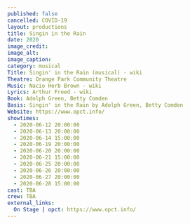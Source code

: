```yaml
---
published: false
cancelled: COVID-19
layout: productions
title: Singin in the Rain
date: 2020
image_credit:
image_alt:
image_caption:
category: musical
Title: Singin' in the Rain (musical) - wiki
Theatre: Orange Park Community Theatre
Music: Nacio Herb Brown - wiki
Lyrics: Arthur Freed - wiki
Book: Adolph Green, Betty Comden
Basis: Singin' in the Rain by Adolph Green, Betty Comden
Website: https://www.opct.info/
showtimes: 
  - 2020-06-12 20:00:00
  - 2020-06-13 20:00:00
  - 2020-06-14 15:00:00
  - 2020-06-19 20:00:00
  - 2020-06-20 20:00:00
  - 2020-06-21 15:00:00
  - 2020-06-25 20:00:00
  - 2020-06-26 20:00:00
  - 2020-06-27 20:00:00
  - 2020-06-28 15:00:00
cast: TBA
crew: TBA
external_links:
  On Stage | opct: https://www.opct.info/
---
```

